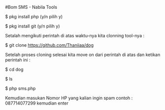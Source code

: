 #Bom SMS - Nabila Tools

$ pkg install php (y/n pilih y)

$ pkg install git (y/n pilih y)

Setalah mengikuti perintah di atas waktu-nya kita clonning tool-nya :

$ git clone https://github.com/Thaniiaa/dog

Setelah proses cloning selesai kita move on dari perintah di atas dan ketikan perintah ini :

$ cd dog

$ ls

$ php sms.php

Kemudian masukan Nomor HP yang kalian ingin spam contoh : 087714077299 kemudian enter
